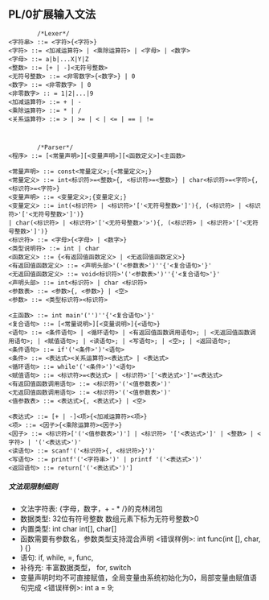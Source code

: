 ##  PL/0扩展输入文法

```
        /*Lexer*/
<字符串> ::= <字符>{<字符>}
<字符> ::= <加减运算符> | <乘除运算符> | <字母> | <数字>
<字母> ::= a|b|...X|Y|Z
<整数> ::= [+ | -]<无符号整数>
<无符号整数> ::= <非零数字>{<数字>} | 0
<数字> ::= <非零数字> | 0
<非零数字> :: = 1|2|...|9
<加减运算符> ::= + | -
<乘除运算符> ::= * | /
<关系运算符> ::= > | >= | < | <= | == | !=



        /*Parser*/
<程序> ::= [<常量声明>][<变量声明>][<函数定义>]<主函数>

<常量声明> ::= const<常量定义>;{<常量定义>;}
<常量定义> ::= int<标识符>=<整数>{, <标识符>=<整数>} | char<标识符>=<字符>{, <标识符>=<字符>}
<变量声明> ::= <变量定义>;{变量定义;}
<变量定义> ::= int(<标识符> | <标识符>'['<无符号整数>']'){, (<标识符> | <标识符>'['<无符号整数>']')}
| char(<标识符> | <标识符>'['<无符号整数>'>'){, (<标识符> | <标识符>'['<无符号整数>']')}
<标识符> ::= <字母>{<字母> | <数字>}
<类型说明符> ::= int | char 
<函数定义> ::= {<有返回值函数定义> | <无返回值函数定义>}
<有返回值函数定义> ::= <声明头部>'('<参数表>')''{'<复合语句>'}'
<无返回值函数定义> ::= void<标识符>'('<参数表>')''{'<复合语句>'}'
<声明头部> ::= int<标识符> | char <标识符>
<参数表> ::= <参数>{, <参数>} | <空>
<参数> ::= <类型标识符><标识符>

<主函数> ::= int main'('')''{'<复合语句>'}'
<复合语句> ::= [<常量说明>][<变量说明>]{<语句>}
<语句> ::= <条件语句> | <循环语句> | <有返回值函数调用语句>; | <无返回值函数调用语句>; | <赋值语句>; | <读语句>; | <写语句>; | <空>; | <返回语句>;
<条件语句> ::= if'('<条件>')'<语句>
<条件> ::= <表达式><关系运算符><表达式> | <表达式>
<循环语句> ::= while'('<条件>')'<语句>
<赋值语句> ::= <标识符>=<表达式> | <标识符>'['<表达式>']'=<表达式>
<有返回值函数调用语句> ::= <标识符>'('<值参数表>')'
<无返回值函数调用语句> ::= <标识符>'('<值参数表>')'
<值参数表> ::= <表达式>{, <表达式>} | <空>

<表达式> ::= [+ | -]<项>{<加减运算符><项>} 
<项> ::= <因子>{<乘除运算符><因子>}
<因子> ::= <标识符>['('<值参数表>')'] | <标识符> '['<表达式>']' | <整数> | <字符> | '('<表达式>')'
<读语句> ::= scanf'('<标识符>{, <标识符>}')'
<写语句> ::= printf'('<字符串>')' | printf '('<表达式>')'
<返回语句> ::= return['('<表达式>')']
```
##### 文法现限制细则

* 文法字符表: {字母，数字，+ - \* \/}的克林闭包  
* 数据类型: 32位有符号整数   数组元素下标为无符号整数>0  
* 内置类型: int char int[], char[]
* 函数需要有参数名，参数类型支持混合声明  <错误样例>: int func(int [], char, ) {}
* 语句: if, while, =, func, 
* 补待充: 丰富数据类型， for, switch
* 变量声明时均不可直接赋值，全局变量由系统初始化为0，局部变量由赋值语句完成  <错误样例>: int a = 9;
  


